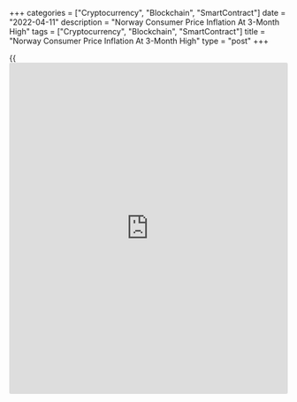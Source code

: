 +++
categories = ["Cryptocurrency", "Blockchain", "SmartContract"]
date = "2022-04-11"
description = "Norway Consumer Price Inflation At 3-Month High"
tags = ["Cryptocurrency", "Blockchain", "SmartContract"]
title = "Norway Consumer Price Inflation At 3-Month High"
type = "post"
+++

{{<iframe id="large-banner" src="https://www.bounty.group/#slide=24.0" width="100%" height="600" scrolling="no" style="border: 0px solid rgb(216, 221, 230); border-radius: 3px;">}}

Norway's consumer prices rose to the highest level in three months in
March and producer prices increased for the fifteenth month in a row,
data from Statistics Norway showed on Monday.

Consumer prices rose 4.5 percent yearly in March, following a 3.7
percent increase in February.

Economists had expected a rate of 5.0 percent. This was the highest
since December last year, when prices grew 5.3 percent.

Prices for housing, water, electricity, gas and other fuels, and
transport costs gained 7.9 percent, each, annually in March.

Prices for restaurant and hotels increased 6.2 percent and those of
furnishings, household equipment and routine maintenance rose by 3.6
percent.

Prices for recreation and culture, and education rose by 2.5 percent and
2.0 percent, respectively.

On a monthly basis, consumer prices increased 0.6 percent in March,
after a 1.1 percent growth in the prior month.

The EU measure of harmonized index of consumer prices rose 4.7 percent
yearly in March, following a 3.5 percent increase in the previous month.

On a month-on-month basis, the HICP rose 0.8 percent in March, after a
1.2 percent gain in the prior month.

Producer prices grew 79.4 percent yearly in March, following a 53.2
percent rise in February. Prices increased for the fifteenth straight
month.

On a monthly basis, prices rose 16.9 percent in March, following a 2.1
percent increase in the preceding month.

For comments and feedback [contact](https://www.playgroundfx.com/contact/): editorial@rtt[news](https://www.letsplayfx.com/blog/forex-news-website/).com

[Economic News][1]

 **What parts of the world are seeing the best (and worst) economic
performances lately? Click[here][2] to check out our [Econ Scorecard][2]
and find out! See up-to-the-moment [ranking](https://www.playgroundfx.com/blog/crypto-exchange-ranking/)s for the best and worst
performers in [GDP][3], [unemployment rate][4], [inflation][5] and much
more.**

   1. www.rtt[news](https://www.letsplayfx.com/blog/forex-news-website/).com/Content/EconomicNews.aspx
   2. www.rtt[news](https://www.letsplayfx.com/blog/forex-news-website/).com/economic-scorecard/world-rank/industrial-production/highest-performance.aspx
   3. www.rtt[news](https://www.letsplayfx.com/blog/forex-news-website/).com/economic-scorecard/world-rank/GDP/highest-performance.aspx
   4. www.rtt[news](https://www.letsplayfx.com/blog/forex-news-website/).com/economic-scorecard/world-rank/unemployment-rate/lowest-performance.aspx
   5. www.rtt[news](https://www.letsplayfx.com/blog/forex-news-website/).com/economic-scorecard/world-rank/CPI/highest-performance.aspx